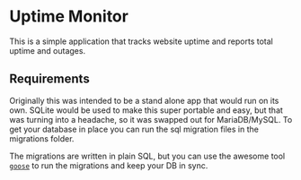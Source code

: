 # Uptime Monitor

This is a simple application that tracks website uptime and reports total uptime and outages.

## Requirements

Originally this was intended to be a stand alone app that would run on its own. SQLite would be used to make this super portable and easy, but that was turning into a headache, so it was swapped out for MariaDB/MySQL. To get your database in place you can run the sql migration files in the migrations folder.

The migrations are written in plain SQL, but you can use the awesome tool [`goose`](https://github.com/pressly/goose/) to run the migrations and keep your DB in sync.
